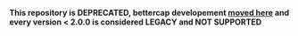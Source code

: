 **This repository is DEPRECATED, bettercap developement [moved here](https://github.com/bettercap/bettercap) and every version < 2.0.0 is considered LEGACY and NOT SUPPORTED**
